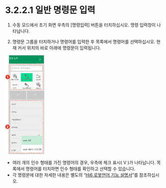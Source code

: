 # 3.2.2.1 일반 명령문 입력

1.	수동 모드에서 초기 화면 우측의 \[명령입력\] 버튼을 터치하십시오. 명령 입력창이 나타납니다.

2.	명령문 그룹을 터치하거나 명령어를 입력한 후 목록에서 명령어를 선택하십시오. 현재 커서 위치의 바로 아래에 명령문이 입력됩니다.

![](../../../.gitbook/assets/image%20%2847%29%20%281%29%20%281%29.png)

* 여러 개의 인수 형태를 가진 명령어의 경우, 우측에 체크 표시\( V \)가 나타납니다. 목록에서 명령어를 터치하면 인수 형태를 확인하고 선택할 수 있습니다.
* 각 명령문에 대한 자세한 내용은 별도의 “[Hi6 로봇언어 기능 설명서](https://hyundai-robotics.gitbook.io/hi6-robot-language/)”를 참조하십시오.



